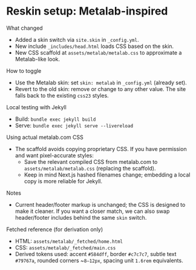 Reskin setup: Metalab-inspired
================================

What changed
- Added a skin switch via `site.skin` in `_config.yml`.
- New include `_includes/head.html` loads CSS based on the skin.
- New CSS scaffold at `assets/metalab/metalab.css` to approximate a Metalab-like look.

How to toggle
- Use the Metalab skin: set `skin: metalab` in `_config.yml` (already set).
- Revert to the old skin: remove or change to any other value. The site falls back to the existing `css23` styles.

Local testing with Jekyll
- Build: `bundle exec jekyll build`
- Serve: `bundle exec jekyll serve --livereload`

Using actual metalab.com CSS
- The scaffold avoids copying proprietary CSS. If you have permission and want pixel-accurate styles:
  - Save the relevant compiled CSS from metalab.com to `assets/metalab/metalab.css` (replacing the scaffold).
  - Keep in mind Next.js hashed filenames change; embedding a local copy is more reliable for Jekyll.

Notes
- Current header/footer markup is unchanged; the CSS is designed to make it cleaner. If you want a closer match, we can also swap header/footer includes behind the same `skin` switch.

Fetched reference (for derivation only)
- HTML: `assets/metalab/_fetched/home.html`
- CSS: `assets/metalab/_fetched/main.css`
- Derived tokens used: accent `#584dff`, border `#c7c7c7`, subtle text `#79767a`, rounded corners ~`8–12px`, spacing unit `1.6rem` equivalents.
